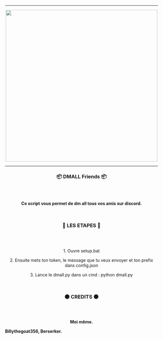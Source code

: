 -----

<p align="center">
<img src="https://c.tenor.com/KO6BR15mTv0AAAAC/anime.gif", width="500", height="500">
</p>

-----

### <p align="center">📦 DMALL Friends 📦</p>

<br><br>
<p align="center">
<strong>
Ce script vous permet de dm all tous vos amis sur discord.
<br>
</strong>
</p>
<br>

### <p align="center">**📒 LES ETAPES 📒**</p>

<br><br>
<p align="center">
1. Ouvre setup.bat
<p align="center">
2. Ensuite mets ton token, le message que tu veux envoyer et ton prefix dans config.json
<p align="center">
3. Lance le dmall.py dans un cmd : python dmall.py
<br>
</p>
<br>

### <p align="center">**🌑 CREDITS 🌑**</p>

<br><br>
<p align="center">
<strong>
Moi même.

Billythegoat356, Berserker.
<br>
</strong>
</p>
<br>
